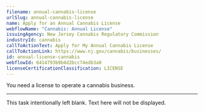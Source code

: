 ```yaml
---
filename: annual-cannabis-license
urlSlug: annual-cannabis-license
name: Apply for an Annual Cannabis License
webflowName: "Cannabis: Annual License"
issuingAgency: New Jersey Cannabis Regulatory Commission
industryId: cannabis
callToActionText: Apply for My Annual Cannabis License
callToActionLink: https://www.nj.gov/cannabis/businesses/
id: annual-license-cannabis
webflowId: 6414793b9b4d2bcc74edb3a0
licenseCertificationClassification: LICENSE
---
```


You need a license to operate a cannabis business. 

- - -

This task intentionally left blank. Text here will not be displayed.
